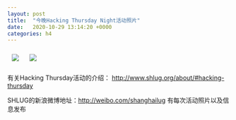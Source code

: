 ```yaml
---
layout: post
title:  "今晚Hacking Thursday Night活动照片"
date:   2020-10-29 13:14:20 +0000
categories: h4
---
```


[<img src='/res2020q4/ka29.h4/ka29_1946_1700+08.1920p.jpg' style='margin:10px'>](/res2020q4/ka29.h4/ka29_1946_1700+08.JPG)
[<img src='/res2020q4/ka29.h4/ka29_1946_3300+08.1920p.jpg' style='margin:10px'>](/res2020q4/ka29.h4/ka29_1946_3300+08.JPG)

有关Hacking Thursday活动的介绍：
http://www.shlug.org/about/#hacking-thursday

SHLUG的新浪微博地址：http://weibo.com/shanghailug 有每次活动照片以及信息发布


